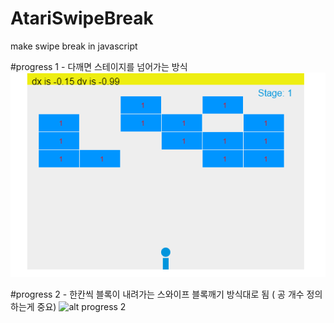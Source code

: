 # AtariSwipeBreak
make swipe break in javascript

#progress 1 - 다깨면 스테이지를 넘어가는 방식
![alt progress 1](piclog/progress1.PNG)


#progress 2 - 한칸씩 블록이 내려가는 스와이프 블록깨기 방식대로 됨 ( 공 개수 정의하는게 중요)
![alt progress 2](piclog/progress2/progress2.PNG)
